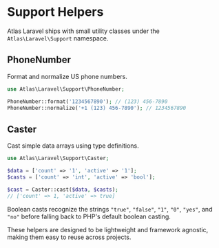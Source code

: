 # Support Helpers

Atlas Laravel ships with small utility classes under the `Atlas\Laravel\Support` namespace.

## PhoneNumber

Format and normalize US phone numbers.

```php
use Atlas\Laravel\Support\PhoneNumber;

PhoneNumber::format('1234567890'); // (123) 456-7890
PhoneNumber::normalize('+1 (123) 456-7890'); // 1234567890
```

## Caster

Cast simple data arrays using type definitions.

```php
use Atlas\Laravel\Support\Caster;

$data = ['count' => '1', 'active' => '1'];
$casts = ['count' => 'int', 'active' => 'bool'];

$cast = Caster::cast($data, $casts);
// ['count' => 1, 'active' => true]
```

Boolean casts recognize the strings `"true"`, `"false"`, `"1"`, `"0"`, `"yes"`, and `"no"` before falling back to PHP's default boolean casting.

These helpers are designed to be lightweight and framework agnostic, making them easy to reuse across projects.
